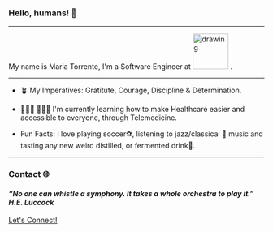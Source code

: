 ### Hello, humans! 👋 
---
My name is Maria Torrente, I'm a Software Engineer at 
<img src="https://www.mend.com/wp-content/uploads/2020/08/logo.png" alt="drawing" width="70"/> .

---
*   🪴 My Imperatives: Gratitute, Courage, Discipline & Determination.

*  👩🏽‍⚕️ 🧑🏽‍💻 I'm currently learning how to make Healthcare easier and accessible to everyone, through Telemedicine.

*  Fun Facts: I love playing soccer⚽️, listening to jazz/classical 🎻 music and tasting any new weird distilled, or fermented drink🍷.

---
### Contact 🌐

#### *“No one can whistle a symphony. It takes a whole orchestra to play it.” H.E. Luccock*

[Let's Connect!](https://linktr.ee/mtdev)

